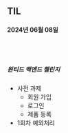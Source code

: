 ## TIL
#### 2024년 06월 08일

<br>
<br>

##### 원티드 백엔드 챌린지
- 사전 과제
    - 회원 가입
    - 로그인
    - 제품 등록
- 1회차 예외처리